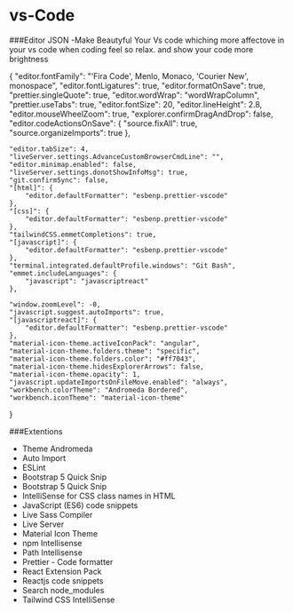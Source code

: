 # vs-Code
###Editor JSON
-Make Beautyful Your Vs code whiching more affectove in your vs code when coding feel so relax.
and show your code more brightness 


{
        "editor.fontFamily": "'Fira Code', Menlo, Monaco, 'Courier New', monospace",
	"editor.fontLigatures": true,
	"editor.formatOnSave": true,
	"prettier.singleQuote": true,
	"editor.wordWrap": "wordWrapColumn",
	"prettier.useTabs": true,
	"editor.fontSize": 20,
	"editor.lineHeight": 2.8,
	"editor.mouseWheelZoom": true,
	"explorer.confirmDragAndDrop": false,
	"editor.codeActionsOnSave": {
		"source.fixAll": true,
		"source.organizeImports": true
	},
	
	"editor.tabSize": 4,
	"liveServer.settings.AdvanceCustomBrowserCmdLine": "",
	"editor.minimap.enabled": false,
	"liveServer.settings.donotShowInfoMsg": true,
	"git.confirmSync": false,
	"[html]": {
		"editor.defaultFormatter": "esbenp.prettier-vscode"
	},
	"[css]": {
		"editor.defaultFormatter": "esbenp.prettier-vscode"
	},
	"tailwindCSS.emmetCompletions": true,
	"[javascript]": {
		"editor.defaultFormatter": "esbenp.prettier-vscode"
	},
	"terminal.integrated.defaultProfile.windows": "Git Bash",
	"emmet.includeLanguages": {
		"javascript": "javascriptreact"
	},

	"window.zoomLevel": -0,
	"javascript.suggest.autoImports": true,
	"[javascriptreact]": {
		"editor.defaultFormatter": "esbenp.prettier-vscode"
	},
	"material-icon-theme.activeIconPack": "angular",
	"material-icon-theme.folders.theme": "specific",
	"material-icon-theme.folders.color": "#ff7043",
	"material-icon-theme.hidesExplorerArrows": false,
	"material-icon-theme.opacity": 1,
	"javascript.updateImportsOnFileMove.enabled": "always",
	"workbench.colorTheme": "Andromeda Bordered",
	"workbench.iconTheme": "material-icon-theme"
}

###Extentions
- Theme Andromeda
- Auto Import
- ESLint
- Bootstrap 5 Quick Snip
- Bootstrap 5 Quick Snip
- IntelliSense for CSS class names in HTML
- JavaScript (ES6) code snippets
- Live Sass Compiler
- Live Server
- Material Icon Theme
- npm Intellisense
- Path Intellisense
- Prettier - Code formatter
- React Extension Pack
- Reactjs code snippets
- Search node_modules
- Tailwind CSS IntelliSense


